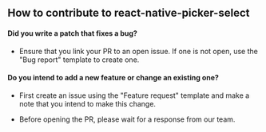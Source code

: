 ## How to contribute to react-native-picker-select

#### **Did you write a patch that fixes a bug?**

* Ensure that you link your PR to an open issue. If one is not open, use the "Bug report" template to create one.

#### **Do you intend to add a new feature or change an existing one?**

* First create an issue using the "Feature request" template and make a note that you intend to make this change.

* Before opening the PR, please wait for a response from our team.
